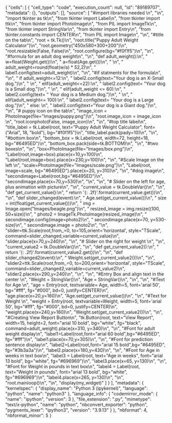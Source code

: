 {
 "cells": [
  {
   "cell_type": "code",
   "execution_count": null,
   "id": "89189707",
   "metadata": {},
   "outputs": [],
   "source": [
    "#import libraries needed \n",
    "\n",
    "import tkinter as tk\n",
    "from tkinter import Label\n",
    "from tkinter import ttk\n",
    "from tkinter import PhotoImage\n",
    "from PIL import ImageTk\n",
    "from tkinter import StringVar\n",
    "from tkinter import Entry\n",
    "from tkinter.constants import CENTER\n",
    "from PIL import Image\n",
    "\n",
    "#title on the tab\n",
    "root = tk.Tk()\n",
    "root.title(\"Puppy Adult Weight Calculator\")\n",
    "root.geometry(\"450x580+300+200\")\n",
    "root.resizable(False, False)\n",
    "root.configure(bg=\"#f0f1f5\")\n",
    "\n",
    "#formula for an adult dog weight\n",
    "\n",
    "def adult_weight():\n",
    "    w=float(Weight.get())\n",
    "    a=float(Age.get())\n",
    "    \n",
    "    adult_weight=round(float(w/a) * 52,2)\n",
    "    label1.config(text=adult_weight)\n",
    "\n",
    "#if statments for the formula\n",
    "\n",
    "    if adult_weight<=12:\n",
    "        label2.config(text=\"Your dog is an X-Small dog.\")\n",
    "    \n",
    "    elif(adult_weight<=22):\n",
    "        label2.config(text= \"Your dog is a Small dog.\")\n",
    "    \n",
    "    elif(adult_weight <= 60):\n",
    "        label2.config(text= \" Your dog is a Medium dog.\")\n",
    "    \n",
    "    elif(adult_weight<= 100):\n",
    "        label2.config(text= \"Your dog is a Large dog.\")\n",
    "    else: \n",
    "        label2.config(text=\"Your dog is a Giant dog.\")\n",
    "\n",
    "# puppy icon on the tab\n",
    "image_icon = PhotoImage(file=\"Images/puppy.png\")\n",
    "root.image_icon = image_icon \n",
    "root.iconphoto(False, image_icon)\n",
    "\n",
    "#top title label\n",
    "title_label = tk.Label(root, text=\"Puppy Adult Weight Calculator\", font=(\"Arial\", 18, \"bold\"), bg=\"#f0f1f5\")\n",
    "title_label.pack(pady=10)\n",
    "\n",
    "#bottom box\n",
    "bottom_box = tk.Label(root, width=72, height=18, bg=\"#6495ED\")\n",
    "bottom_box.pack(side=tk.BOTTOM)\n",
    "\n",
    "#two boxes\n",
    "\n",
    "box=PhotoImage(file=\"Images/box.png\")\n",
    "Label(root,image=box).place(x=10,y=100)\n",
    "Label(root,image=box).place(x=230,y=100)\n",
    "\n",
    "#Scale Image on the left \n",
    "scale=PhotoImage(file=\"Images/scale.png\")\n",
    "Label(root, image=scale, bg=\"#6495ED\").place(x=20, y=310)\n",
    "\n",
    "#dog image\n",
    "secondimage=Label(root,bg=\"#6495ED\")\n",
    "secondimage.place(x=70,y=530)\n",
    "\n",
    "\n",
    "# Slider on the left for age, plus animation with picture\n",
    "\n",
    "current_value = tk.DoubleVar()\n",
    "\n",
    "def get_current_value():\n",
    "    return '{: .2f}'.format(current_value.get())\n",
    "\n",
    "def slider_changed(event):\n",
    "    Age.set(get_current_value())\n",
    "    size = int(float(get_current_value()))\n",
    "    img = Image.open(\"Images/beagle.png\")\n",
    "    resized_image = img.resize((100, 50+size))\n",
    "    photo2 = ImageTk.PhotoImage(resized_image)\n",
    "    secondimage.config(image=photo2)\n",
    "    secondimage.place(x=70, y=530-size)\n",
    "    secondimage.image = photo2\n",
    "\n",
    "slider=ttk.Scale(root,from_=0, to=105,orient='horizontal', style=\"TScale\", command=slider_changed,variable=current_value)\n",
    "slider.place(x=70,y=240)\n",
    "\n",
    "# Slider on the right for weight \n",
    "\n",
    "current_value2 = tk.DoubleVar()\n",
    "\n",
    "def get_current_value2():\n",
    "    return '{: .2f}'.format(current_value2.get())\n",
    "\n",
    "def slider_changed2(event):\n",
    "    Weight.set(get_current_value2())\n",
    "\n",
    "slider2=ttk.Scale(root,from_=0, to=200,orient='horizontal', style=\"TScale\", command=slider_changed2,variable=current_value2)\n",
    "slider2.place(x=290,y=240)\n",
    "\n",
    "\n",
    "#Entry Box and align text in the center  \n",
    "Weight = StringVar()\n",
    "Age = StringVar()\n",
    "\n",
    "\n",
    "#Text for Age \n",
    "age = Entry(root, textvariable= Age, width=5, font='arial 50', bg=\"#fff\", fg=\"#000\", bd=0, justify=CENTER)\n",
    "age.place(x=20,y=160)\n",
    "Age.set(get_current_value())\n",
    "\n",
    "#Text for Weight \n",
    "weight = Entry(root, textvariable=Weight, width=5, font='arial 50', bg=\"#fff\", fg=\"#000\", bd=0, justify=CENTER)\n",
    "weight.place(x=240,y=160)\n",
    "Weight.set(get_current_value2())\n",
    "\n",
    "#Creating View Report Button\n",
    "tk.Button(root, text=\"View Report\", width=15, height=2, font=\"arial 10 bold\", bg=\"white\", fg=\"black\", command=adult_weight).place(x=310, y=340)\n",
    "\n",
    "#Font for adult weight display\n",
    "label1=Label(root,font=\"arial 60 bold\",bg=\"#6495ED\", fg=\"#fff\")\n",
    "label1.place(x=70,y=305)\n",
    "\n",
    "#Font for prediction sentence display\n",
    "label2=Label(root,font=\"arial 15 bold\",bg=\"#6495ED\", fg=\"#3b3a3a\")\n",
    "label2.place(x=180,y=430)\n",
    "\n",
    "#Font for Age in weeks in text box\n",
    "label3 = Label(root, text=\"Age in weeks\", font=\"arial 13 bold\", bg=\"white\", fg=\"#696969\")\n",
    "label3.place(x=65, y=130)\n",
    "\n",
    "#Font for Weight in pounds in text box\n",
    "label4 = Label(root, text=\"Weight in pounds\", font=\"arial 13 bold\", bg=\"white\", fg=\"#696969\")\n",
    "label4.place(x=265, y=130)\n",
    "\n",
    "root.mainloop()\n",
    "\n",
    "display(my_widget)"
   ]
  }
 ],
 "metadata": {
  "kernelspec": {
   "display_name": "Python 3 (ipykernel)",
   "language": "python",
   "name": "python3"
  },
  "language_info": {
   "codemirror_mode": {
    "name": "ipython",
    "version": 3
   },
   "file_extension": ".py",
   "mimetype": "text/x-python",
   "name": "python",
   "nbconvert_exporter": "python",
   "pygments_lexer": "ipython3",
   "version": "3.9.13"
  }
 },
 "nbformat": 4,
 "nbformat_minor": 5
}

